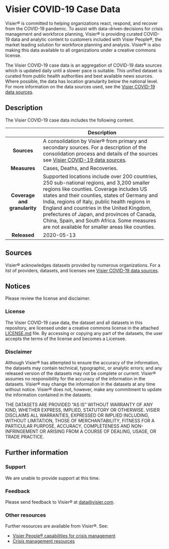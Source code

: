 # Visier COVID-19 Case Data

Visier® is committed to helping organizations react, respond, and recover from the COVID-19 pandemic. To assist with data-driven decisions for crisis management and workforce planning, Visier® is providing curated COVID-19 data and analytic content to customers included with Visier People®️, the market leading solution for workforce planning and analysis. Visier® is also making this data available to all organizations under a creative commons license.

The Visier COVID-19 case data is an aggregation of COVID-19 data sources which is updated daily until a slower pace is suitable. This unified dataset is curated from public health authorities and best available news sources. Where possible, the data has location granularity below the national level. For more information on the data sources used, see the
 [Visier COVID-19 data sources](https://www.visier.com/covid-19/sources/).

## Description
The Visier COVID-19 case data includes the following content. 

| | Description |
| :---: | --- |
| **Sources** | A consolidation by Visier® from primary and secondary sources. For a description of the consolidation process and details of the sources see [Visier COVID-19 data sources](https://www.visier.com/covid-19/sources/). |
| **Measures** | Cases, Deaths, and Recoveries. |
| **Coverage and granularity** | Supported locations include over 200 countries, 250 sub-national regions, and 3,200 smaller regions like counties. Coverage includes US states and their counties, states of Germany and India, regions of Italy, public health regions in England and countries in the United Kingdom, prefectures of Japan, and provinces of Canada, China, Spain, and South Africa. Some measures are not available for smaller areas like counties. |
| **Released** | 2020-05-13 |

## Sources
Visier® acknowledges datasets provided by numerous organizations. For a list of providers, datasets, and licenses see [Visier COVID-19 data sources](https://www.visier.com/covid-19/sources/).

## Notices
Please review the license and disclaimer. 

### License
The Visier COVID-19 case data, the dataset and all datasets in this repository, are licensed under a creative commons license in the attached [LICENSE.md](LICENSE.md) file. By accessing or copying any part of the datasets, the user accepts the terms of the license and becomes a Licensee.

### Disclaimer
Although Visier® has attempted to ensure the accuracy of the information, the datasets may contain technical, typographic, or analytic errors; and any released version of the datasets may not be complete or current. Visier® assumes no responsibility for the accuracy of the information in the datasets. Visier® may change the information in the datasets at any time without notice. Visier® does not, however, make any commitment to update the information contained in the datasets.

THE DATASETS ARE PROVIDED “AS IS” WITHOUT WARRANTY OF ANY KIND, WHETHER EXPRESS, IMPLIED, STATUTORY OR OTHERWISE. VISIER DISCLAIMS ALL WARRANTIES, EXPRESSED OR IMPLIED INCLUDING, WITHOUT LIMITATION, THOSE OF MERCHANTABILITY, FITNESS FOR A PARTICULAR PURPOSE, ACCURACY, COMPLETENESS AND NON-INFRINGEMENT OR ARISING FROM A COURSE OF DEALING, USAGE, OR TRADE PRACTICE.

## Further information

### Support 
We are unable to provide support at this time. 

### Feedback
Please send feedback to Visier® at [data@visier.com](mailto:data@visier.com).

### Other resources
Further resources are available from Visier®. See:
* [Visier People® capabilities for crisis management](https://www.visier.com/wp-content/uploads/2020/03/Visier-People-CrisisManagement.pdf)
* [Crisis management resources](https://www.visier.com/crisis-management/)